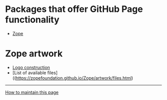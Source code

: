 # Packages that offer GitHub Page functionality

* [Zope](https://zopefoundation.github.io/Zope/)

# Zope artwork

* [Logo construction](https://zopefoundation.github.io/Zope/artwork/)
* [List of available files]((https://zopefoundation.github.io/Zope/artwork/files.html)

_____

[How to maintain this page](HOWTO.md)
